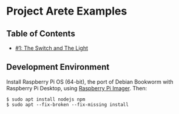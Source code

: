 # Project Arete Examples

## Table of Contents

- [#1: The Switch and The Light](01_the_switch_and_the_light/)

## Development Environment

Install Raspberry Pi OS (64-bit), the port of Debian Bookworm with Raspberry Pi Desktop, using
[Raspberry Pi Imager](https://www.raspberrypi.com/software/). Then:

```shell
$ sudo apt install nodejs npm
$ sudo apt --fix-broken --fix-missing install
```
